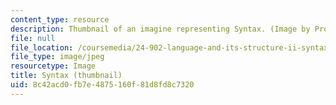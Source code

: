 ```yaml
---
content_type: resource
description: Thumbnail of an imagine representing Syntax. (Image by Prof. David Pesetsky.)
file: null
file_location: /coursemedia/24-902-language-and-its-structure-ii-syntax-fall-2003/8c42acd0fb7e4875160f81d8fd8c7320_24-902f03-th.jpg
file_type: image/jpeg
resourcetype: Image
title: Syntax (thumbnail)
uid: 8c42acd0-fb7e-4875-160f-81d8fd8c7320
---
```

